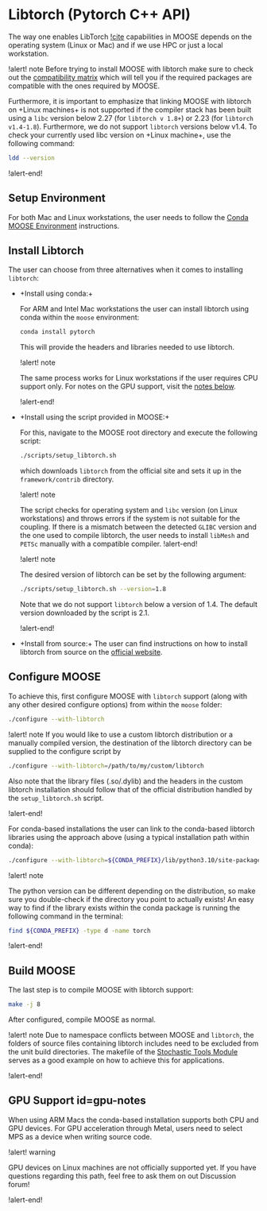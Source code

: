 # Libtorch (Pytorch C++ API)

The way one enables LibTorch [!cite](paszke2019pytorch) capabilities in MOOSE depends on
the operating system (Linux or Mac) and if we use HPC or just a local workstation.

!alert! note
Before trying to install MOOSE with libtorch make sure to check out the
[compatibility matrix](https://github.com/pytorch/pytorch/blob/main/RELEASE.md#release-compatibility-matrix)
which will tell you if the required packages are compatible with the ones required by MOOSE.

Furthermore, it is important to emphasize that
linking MOOSE with libtorch on +Linux machines+ is not supported if the compiler stack has been built
using a `libc` version below 2.27 (for `libtorch v 1.8+`)
or 2.23 (for `libtorch v1.4-1.8`). Furthermore, we do not support `libtorch` versions below
v1.4. To check your currently used libc version on +Linux machine+, use the following command:

```bash
ldd --version
```

!alert-end!

## Setup Environment

For both Mac and Linux workstations, the user needs to follow the
[Conda MOOSE Environment](installation/conda.md) instructions.

## Install Libtorch

The user can choose from three alternatives when it comes to installing `libtorch`:

- +Install using conda:+

  For ARM and Intel Mac workstations the user can install libtorch using conda within the `moose` environment:

  ```bash
  conda install pytorch
  ```

  This will provide the headers and libraries needed to use libtorch.

  !alert! note

  The same process works for Linux workstations if the user requires CPU support only.
  For notes on the GPU support, visit the [notes below](install_libtorch.md#gpu-notes).

  !alert-end!

- +Install using the script provided in MOOSE:+

  For this, navigate to the MOOSE root directory and execute the following script:

  ```bash
  ./scripts/setup_libtorch.sh
  ```

  which downloads `libtorch` from the official site and sets it up in the `framework/contrib`
  directory.

  !alert! note

  The script checks for operating system and `libc` version (on Linux workstations)
  and throws errors if the system is not suitable for the coupling. If there is a mismatch
  between the detected `GLIBC` version and the one used to compile libtorch, the user needs
  to install `libMesh` and `PETSc` manually with a compatible compiler.
  !alert-end!

  !alert! note

  The desired version of libtorch can be set by the following argument:

  ```bash
  ./scripts/setup_libtorch.sh --version=1.8
  ```

  Note that we do not support `libtorch` below a version of 1.4. The default
  version downloaded by the script is 2.1.

  !alert-end!

- +Install from source:+
  The user can find instructions on how to install libtorch from source on the
  [official website](https://github.com/pytorch/pytorch/blob/master/docs/libtorch.rst).


## Configure MOOSE

To achieve this, first configure MOOSE with `libtorch` support (along with any other desired configure options)
from within the `moose` folder:

```bash
./configure --with-libtorch
```

!alert! note
If you would like to use a custom libtorch distribution or a manually compiled
version, the destination of the libtorch directory can be supplied to the
configure script by

```bash
./configure --with-libtorch=/path/to/my/custom/libtorch
```

Also note that the library files (.so/.dylib) and the headers in the custom
libtorch installation should follow that of the official distribution handled
by the `setup_libtorch.sh` script.

!alert-end!

For conda-based installations the user can link to the conda-based libtorch libraries
using the approach above (using a typical installation path within conda):


```bash
./configure --with-libtorch=${CONDA_PREFIX}/lib/python3.10/site-packages/torch
```


!alert! note

The python version can be different depending on the distribution, so make sure you double-check if
the directory you point to actually exists!
An easy way to find if the library exists within the conda package is running the following command in the terminal:

```bash
find ${CONDA_PREFIX} -type d -name torch
```

!alert-end!

## Build MOOSE

The last step is to compile MOOSE with libtorch support:

```bash
make -j 8
```

After configured, compile MOOSE as normal.

!alert! note
Due to namespace conflicts between MOOSE and `libtorch`, the folders of source files
containing libtorch includes need to be excluded from the unit build directories.
The makefile of the [Stochastic Tools Module](stochastic_tools/stochastic_tools.mk)
serves as a good example on how to achieve this for applications.

!alert-end!

## GPU Support id=gpu-notes

When using ARM Macs the conda-based installation supports both CPU and GPU devices.
For GPU acceleration through Metal, users need to select MPS as a device when writing source code.

!alert! warning

GPU devices on Linux machines are not officially supported yet. If you have questions regarding
this path, feel free to ask them on out Discussion forum!

!alert-end!

